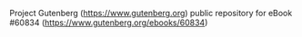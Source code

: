 Project Gutenberg (https://www.gutenberg.org) public repository for eBook #60834 (https://www.gutenberg.org/ebooks/60834)
